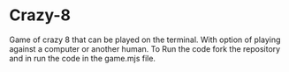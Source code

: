 # Crazy-8

Game of crazy 8 that can be played on the terminal. With option of playing against a computer or another human.
To Run the code fork the repository and in run the code in the game.mjs file.
